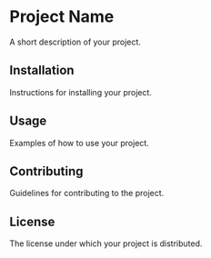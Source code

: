 # Project Name

A short description of your project.

## Installation

Instructions for installing your project.

## Usage

Examples of how to use your project.

## Contributing

Guidelines for contributing to the project.

## License

The license under which your project is distributed.

